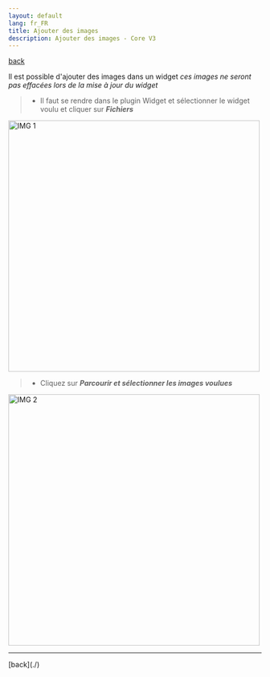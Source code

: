 ```yaml
---
layout: default
lang: fr_FR
title: Ajouter des images
description: Ajouter des images - Core V3
---
```


[back](./)

Il est possible d'ajouter des images dans un widget <i>ces images ne seront pas effacées lors de la mise à jour du widget</i>

<blockquote>
    <ul>
        <li>Il faut se rendre dans le plugin Widget et sélectionner le widget voulu et cliquer sur <i><b>Fichiers</b></i></li>
    </ul>
</blockquote>
<p><img src="../{{site.img}}/add_img_1.png" alt="IMG 1" width="500" /></p>
<blockquote>
    <ul>
        <li>Cliquez sur <i><b>Parcourir et sélectionner les images voulues</b></i></li>
    </ul>
</blockquote>
<p><img src="../{{site.img}}/add_img_2.png" alt="IMG 2" width="500" /></p>

<hr />
[back](./)
